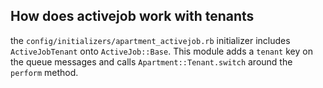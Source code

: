 ## How does activejob work with tenants
the `config/initializers/apartment_activejob.rb` initializer includes `ActiveJobTenant` onto `ActiveJob::Base`.  This module adds a `tenant` key on the queue messages and calls `Apartment::Tenant.switch` around the `perform` method.